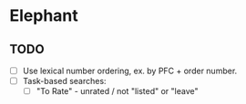 # Elephant

## TODO

- [ ] Use lexical number ordering, ex. by PFC + order number.
- [ ] Task-based searches:
  - [ ] "To Rate" - unrated / not "listed" or "leave"
